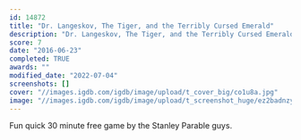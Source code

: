 ```yaml
---
id: 14872
title: "Dr. Langeskov, The Tiger, and the Terribly Cursed Emerald"
description: "Dr. Langeskov, The Tiger, and the Terribly Cursed Emerald - Review"
score: 7
date: "2016-06-23"
completed: TRUE
awards: ""
modified_date: "2022-07-04"
screenshots: []
cover: "//images.igdb.com/igdb/image/upload/t_cover_big/co1u8a.jpg"
image: "//images.igdb.com/igdb/image/upload/t_screenshot_huge/ez2badnzyp1f5xxt5acw.jpg"
---
```

Fun quick 30 minute free game by the Stanley Parable guys.